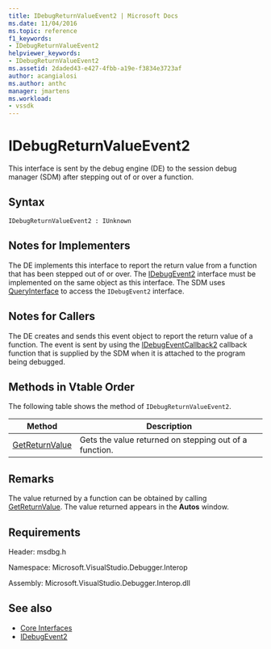 ```yaml
---
title: IDebugReturnValueEvent2 | Microsoft Docs
ms.date: 11/04/2016
ms.topic: reference
f1_keywords:
- IDebugReturnValueEvent2
helpviewer_keywords:
- IDebugReturnValueEvent2
ms.assetid: 2daded43-e427-4fbb-a19e-f3834e3723af
author: acangialosi
ms.author: anthc
manager: jmartens
ms.workload:
- vssdk
---
```

# IDebugReturnValueEvent2
This interface is sent by the debug engine (DE) to the session debug manager (SDM) after stepping out of or over a function.

## Syntax

```
IDebugReturnValueEvent2 : IUnknown
```

## Notes for Implementers
 The DE implements this interface to report the return value from a function that has been stepped out of or over. The [IDebugEvent2](../../../extensibility/debugger/reference/idebugevent2.md) interface must be implemented on the same object as this interface. The SDM uses [QueryInterface](/cpp/atl/queryinterface) to access the `IDebugEvent2` interface.

## Notes for Callers
 The DE creates and sends this event object to report the return value of a function. The event is sent by using the [IDebugEventCallback2](../../../extensibility/debugger/reference/idebugeventcallback2.md) callback function that is supplied by the SDM when it is attached to the program being debugged.

## Methods in Vtable Order
 The following table shows the method of `IDebugReturnValueEvent2`.

|Method|Description|
|------------|-----------------|
|[GetReturnValue](../../../extensibility/debugger/reference/idebugreturnvalueevent2-getreturnvalue.md)|Gets the value returned on stepping out of a function.|

## Remarks
 The value returned by a function can be obtained by calling [GetReturnValue](../../../extensibility/debugger/reference/idebugreturnvalueevent2-getreturnvalue.md). The value returned appears in the **Autos** window.

## Requirements
 Header: msdbg.h

 Namespace: Microsoft.VisualStudio.Debugger.Interop

 Assembly: Microsoft.VisualStudio.Debugger.Interop.dll

## See also
- [Core Interfaces](../../../extensibility/debugger/reference/core-interfaces.md)
- [IDebugEvent2](../../../extensibility/debugger/reference/idebugevent2.md)
